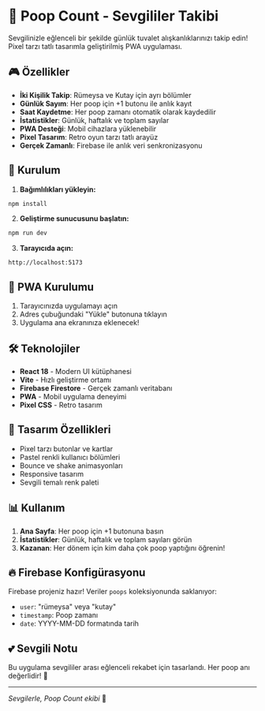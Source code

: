 # 💩 Poop Count - Sevgililer Takibi

Sevgilinizle eğlenceli bir şekilde günlük tuvalet alışkanlıklarınızı takip edin! Pixel tarzı tatlı tasarımla geliştirilmiş PWA uygulaması.

## 🎮 Özellikler

- **İki Kişilik Takip**: Rümeysa ve Kutay için ayrı bölümler
- **Günlük Sayım**: Her poop için +1 butonu ile anlık kayıt
- **Saat Kaydetme**: Her poop zamanı otomatik olarak kaydedilir
- **İstatistikler**: Günlük, haftalık ve toplam sayılar
- **PWA Desteği**: Mobil cihazlara yüklenebilir
- **Pixel Tasarım**: Retro oyun tarzı tatlı arayüz
- **Gerçek Zamanlı**: Firebase ile anlık veri senkronizasyonu

## 🚀 Kurulum

1. **Bağımlılıkları yükleyin:**
```bash
npm install
```

2. **Geliştirme sunucusunu başlatın:**
```bash
npm run dev
```

3. **Tarayıcıda açın:**
```
http://localhost:5173
```

## 📱 PWA Kurulumu

1. Tarayıcınızda uygulamayı açın
2. Adres çubuğundaki "Yükle" butonuna tıklayın
3. Uygulama ana ekranınıza eklenecek!

## 🛠️ Teknolojiler

- **React 18** - Modern UI kütüphanesi
- **Vite** - Hızlı geliştirme ortamı
- **Firebase Firestore** - Gerçek zamanlı veritabanı
- **PWA** - Mobil uygulama deneyimi
- **Pixel CSS** - Retro tasarım

## 🎨 Tasarım Özellikleri

- Pixel tarzı butonlar ve kartlar
- Pastel renkli kullanıcı bölümleri
- Bounce ve shake animasyonları
- Responsive tasarım
- Sevgili temalı renk paleti

## 📊 Kullanım

1. **Ana Sayfa**: Her poop için +1 butonuna basın
2. **İstatistikler**: Günlük, haftalık ve toplam sayıları görün
3. **Kazanan**: Her dönem için kim daha çok poop yaptığını öğrenin!

## 🔥 Firebase Konfigürasyonu

Firebase projeniz hazır! Veriler `poops` koleksiyonunda saklanıyor:
- `user`: "rümeysa" veya "kutay"
- `timestamp`: Poop zamanı
- `date`: YYYY-MM-DD formatında tarih

## 💕 Sevgili Notu

Bu uygulama sevgililer arası eğlenceli rekabet için tasarlandı. Her poop anı değerlidir! 🎉

---
*Sevgilerle, Poop Count ekibi* 💖
